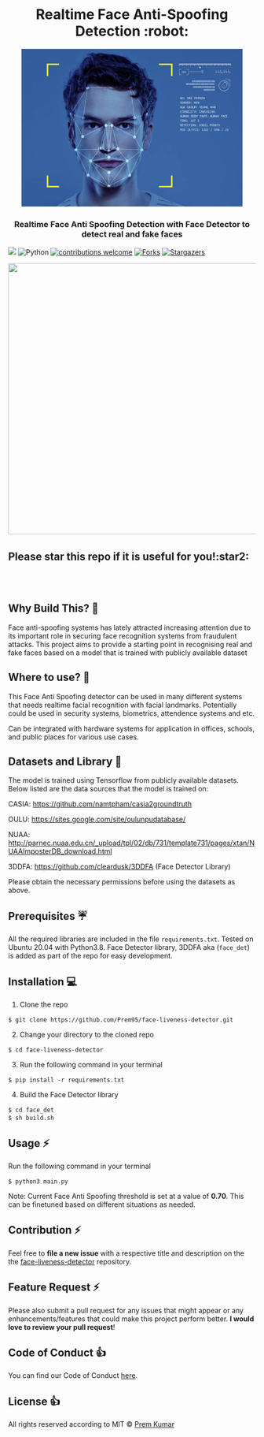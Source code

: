 <h1 align="center">Realtime Face Anti-Spoofing Detection :robot:</h1>

<div align= "center"><img src="https://github.com/Prem95/face-liveness-detector/blob/main/misc/face.jpg" width="450" height="320"/>
  <h3>Realtime Face Anti Spoofing Detection with Face Detector to detect real and fake faces</h3>
</div>

![](https://komarev.com/ghpvc/?username=Prem95&style=flat-square&label=Views)
![Python](https://img.shields.io/badge/Python-v3.8+-blue.svg)
[![contributions welcome](https://img.shields.io/badge/Contributions-Welcome-green.svg?style=flat)](https://github.com/Prem95/face-liveness-detector/issues)
[![Forks](https://img.shields.io/github/forks/Prem95/face-liveness-detector.svg?logo=github)](https://github.com/Prem95/face-liveness-detector/network/members)
[![Stargazers](https://img.shields.io/github/stars/Prem95/face-liveness-detector.svg?logo=github)](https://github.com/Prem95/face-liveness-detector/stargazers)

<div align= "center"><img src="https://github.com/Prem95/face-liveness-detector/blob/main/misc/demo.gif" width="600" height="550"/></div>

<h2>Please star this repo if it is useful for you!:star2: </h2>
<br/><br/>

## Why Build This? :thinking:
Face anti-spoofing systems has lately attracted increasing attention due to its important role in securing face recognition systems from fraudulent attacks. This project aims to provide a starting point in recognising real and fake faces based on a model that is trained with publicly available dataset


## Where to use? :hammer:
This Face Anti Spoofing detector can be used in many different systems that needs realtime facial recognition with facial landmarks. Potentially could be used in security systems, biometrics, attendence systems and etc.

Can be integrated with hardware systems for application in offices, schools, and public places for various use cases.

## Datasets and Library :green_book:

The model is trained using Tensorflow from publicly available datasets. Below listed are the data sources that the model is trained on:

CASIA: https://github.com/namtpham/casia2groundtruth

OULU: https://sites.google.com/site/oulunpudatabase/

NUAA: http://parnec.nuaa.edu.cn/_upload/tpl/02/db/731/template731/pages/xtan/NUAAImposterDB_download.html

3DDFA: https://github.com/cleardusk/3DDFA (Face Detector Library)

Please obtain the necessary permissions before using the datasets as above.

## Prerequisites :umbrella:

All the required libraries are included in the file ```requirements.txt```. Tested on Ubuntu 20.04 with Python3.8.
Face Detector library, 3DDFA aka (```face_det```) is added as part of the repo for easy development.


## Installation :computer:
1. Clone the repo
```
$ git clone https://github.com/Prem95/face-liveness-detector.git
```

2. Change your directory to the cloned repo
```
$ cd face-liveness-detector
```

3. Run the following command in your terminal
```
$ pip install -r requirements.txt
```

4. Build the Face Detector library
```
$ cd face_det
$ sh build.sh
```

## Usage :zap:

Run the following command in your terminal

```
$ python3 main.py
```

Note: Current Face Anti Spoofing threshold is set at a value of **0.70**. This can be finetuned based on different situations as needed.

## Contribution :zap:

Feel free to **file a new issue** with a respective title and description on the the [face-liveness-detector](https://github.com/Prem95/face-liveness-detector/issues) repository.

## Feature Request :zap:

Please also submit a pull request for any issues that might appear or any enhancements/features that could make this project perform better. **I would love to review your pull request**!

## Code of Conduct :+1:

You can find our Code of Conduct [here](/CODE_OF_CONDUCT.md).

## License :+1:
All rights reserved according to MIT © [Prem Kumar](https://github.com/Prem95/face-liveness-detector/blob/master/LICENSE)
